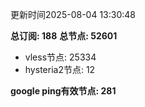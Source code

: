更新时间2025-08-04 13:30:48

**总订阅: 188**
**总节点: 52601**
- vless节点: 25334
- hysteria2节点: 12

**google ping有效节点: 281**

